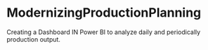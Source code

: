 # ModernizingProductionPlanning

Creating a Dashboard IN Power BI to analyze daily and periodically production output. 

